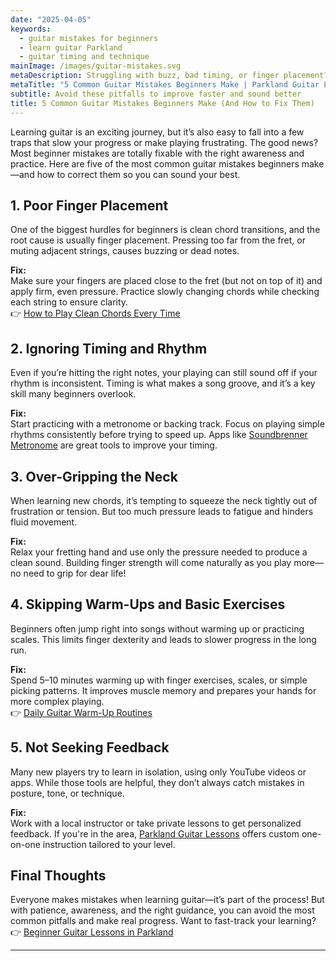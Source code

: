 ```yaml
---
date: "2025-04-05"
keywords:
  - guitar mistakes for beginners
  - learn guitar Parkland
  - guitar timing and technique
mainImage: /images/guitar-mistakes.svg
metaDescription: Struggling with buzz, bad timing, or finger placement? Discover 5 common guitar mistakes beginners make and how to fix them for faster progress.
metaTitle: "5 Common Guitar Mistakes Beginners Make | Parkland Guitar Lessons"
subtitle: Avoid these pitfalls to improve faster and sound better
title: 5 Common Guitar Mistakes Beginners Make (And How to Fix Them)
---
```


Learning guitar is an exciting journey, but it’s also easy to fall into a few traps that slow your progress or make playing frustrating. The good news? Most beginner mistakes are totally fixable with the right awareness and practice. Here are five of the most common guitar mistakes beginners make—and how to correct them so you can sound your best.

## 1. Poor Finger Placement

One of the biggest hurdles for beginners is clean chord transitions, and the root cause is usually finger placement. Pressing too far from the fret, or muting adjacent strings, causes buzzing or dead notes.

**Fix:**  
Make sure your fingers are placed close to the fret (but not on top of it) and apply firm, even pressure. Practice slowly changing chords while checking each string to ensure clarity.  
👉 [How to Play Clean Chords Every Time](/blog/how-to-play-clean-chords-every-time)

## 2. Ignoring Timing and Rhythm

Even if you’re hitting the right notes, your playing can still sound off if your rhythm is inconsistent. Timing is what makes a song groove, and it’s a key skill many beginners overlook.

**Fix:**  
Start practicing with a metronome or backing track. Focus on playing simple rhythms consistently before trying to speed up. Apps like [Soundbrenner Metronome](https://www.soundbrenner.com/) are great tools to improve your timing.

## 3. Over-Gripping the Neck

When learning new chords, it’s tempting to squeeze the neck tightly out of frustration or tension. But too much pressure leads to fatigue and hinders fluid movement.

**Fix:**  
Relax your fretting hand and use only the pressure needed to produce a clean sound. Building finger strength will come naturally as you play more—no need to grip for dear life!

## 4. Skipping Warm-Ups and Basic Exercises

Beginners often jump right into songs without warming up or practicing scales. This limits finger dexterity and leads to slower progress in the long run.

**Fix:**  
Spend 5–10 minutes warming up with finger exercises, scales, or simple picking patterns. It improves muscle memory and prepares your hands for more complex playing.  
👉 [Daily Guitar Warm-Up Routines](/blog/daily-guitar-warm-up-routines)

## 5. Not Seeking Feedback

Many new players try to learn in isolation, using only YouTube videos or apps. While those tools are helpful, they don’t always catch mistakes in posture, tone, or technique.

**Fix:**  
Work with a local instructor or take private lessons to get personalized feedback. If you're in the area, [Parkland Guitar Lessons](/) offers custom one-on-one instruction tailored to your level.

## Final Thoughts

Everyone makes mistakes when learning guitar—it’s part of the process! But with patience, awareness, and the right guidance, you can avoid the most common pitfalls and make real progress. Want to fast-track your learning?  
👉 [Beginner Guitar Lessons in Parkland](/guitar-lessons-for-beginners-parkland)

---
